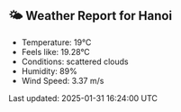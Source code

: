 <!-- WEATHER-START -->
## 🌤 Weather Report for Hanoi

- Temperature: 19°C
- Feels like: 19.28°C
- Conditions: scattered clouds
- Humidity: 89%
- Wind Speed: 3.37 m/s

Last updated: 2025-01-31 16:24:00 UTC
<!-- WEATHER-END -->
